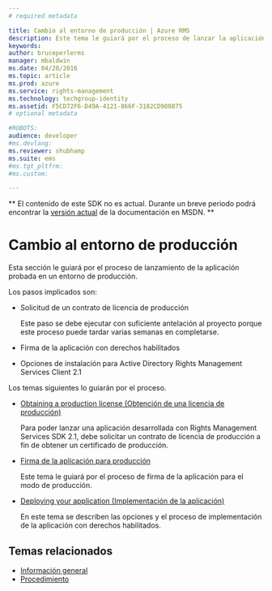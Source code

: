 ```yaml
---
# required metadata

title: Cambio al entorno de producción | Azure RMS
description: Este tema le guiará por el proceso de lanzar la aplicación probada en un entorno de producción.
keywords:
author: bruceperlerms
manager: mbaldwin
ms.date: 04/28/2016
ms.topic: article
ms.prod: azure
ms.service: rights-management
ms.technology: techgroup-identity
ms.assetid: F5CD72F6-D49A-4121-866F-3182CD980875
# optional metadata

#ROBOTS:
audience: developer
#ms.devlang:
ms.reviewer: shubhamp
ms.suite: ems
#ms.tgt_pltfrm:
#ms.custom:

---
```

** El contenido de este SDK no es actual. Durante un breve periodo podrá encontrar la [versión actual](https://msdn.microsoft.com/library/windows/desktop/hh535290(v=vs.85).aspx) de la documentación en MSDN. **
# Cambio al entorno de producción

Esta sección le guiará por el proceso de lanzamiento de la aplicación probada en un entorno de producción.

Los pasos implicados son:

-   Solicitud de un contrato de licencia de producción

    Este paso se debe ejecutar con suficiente antelación al proyecto porque este proceso puede tardar varias semanas en completarse.

-   Firma de la aplicación con derechos habilitados
-   Opciones de instalación para Active Directory Rights Management Services Client 2.1

Los temas siguientes lo guiarán por el proceso.

- [Obtaining a production license (Obtención de una licencia de producción)](obtaining-a-production-license.md)

  Para poder lanzar una aplicación desarrollada con Rights Management Services SDK 2.1, debe solicitar un contrato de licencia de producción a fin de obtener un certificado de producción.
- [Firma de la aplicación para producción](signing-your-application-for-production.md)

  Este tema le guiará por el proceso de firma de la aplicación para el modo de producción.

- [Deploying your application (Implementación de la aplicación)](deploying-your-application.md)

  En este tema se describen las opciones y el proceso de implementación de la aplicación con derechos habilitados.
 

## Temas relacionados

* [Información general](ad-rms-overview.md)
* [Procedimiento](how-to-use-msipc.md)
 

 


<!--HONumber=Jun16_HO1-->



